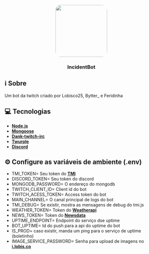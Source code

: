 <p align="center"><img src="https://f.feridinha.com/syGdx.png" width="170" style="border-radius: 10%;"></p>

<h3 align="center"><strong>IncidentBot</strong></h2>

## ℹ️ Sobre

Um bot da twitch criado por Lobisco25, Bytter_ e Feridinha

## 💻 Tecnologias

- [**Node.js**](https://nodejs.dev/)
- [**Mongoose**](https://www.npmjs.com/package/mongoose)
- [**Dank-twitch-irc**](https://kararty.github.io/dank-twitch-irc/)
- [**Twurple**](https://twurple.js.org/)
- [**Discord**](https://discord.com/developers/docs/getting-started#creating-an-app)


## ⚙️ Configure as variáveis de ambiente (.env)

- TMI_TOKEN= Seu token do [**TMI**](https://twitchapps.com/tmi/)
- DISCORD_TOKEN= Seu token do discord
- MONGODB_PASSWORD= O endereço do mongodb
- TWITCH_CLIENT_ID= Client id do bot
- TWITCH_ACESS_TOKEN= Access token do bot
- MAIN_CHANNEL= O canal principal de logs do bot
- TMI_DEBUG= Se existir, mostra as mensagens de debug do tmi.js
- WEATHER_TOKEN= Token do [**Weatherapi**](https://www.weatherapi.com/)
- NEWS_TOKEN= Token do [**Newsdata**](https://newsdata.io/)
- UPTIME_ENDPOINT= Endpoint do serviço dse uptime
- BOT_UPTIME= Id do push para a api do uptime do bot 
- IS_PROD= caso existir, manda um ping para o serviço de uptime (boletinho)
- IMAGE_SERVICE_PASSWORD= Senha para upload de imagens no [**i.lobis.co**](https://github.com/lobisco25/i.lobis.co)
